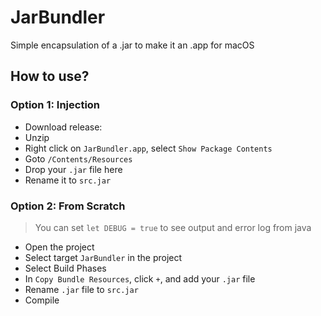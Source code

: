 # JarBundler
Simple encapsulation of a .jar to make it an .app for macOS

## How to use?

### Option 1: Injection
- Download release: []()
- Unzip
- Right click on `JarBundler.app`, select `Show Package Contents`
- Goto `/Contents/Resources`
- Drop your `.jar` file here
- Rename it to `src.jar`

### Option 2: From Scratch

> You can set `let DEBUG = true` to see output and error log from java

- Open the project
- Select target `JarBundler` in the project
- Select Build Phases
- In `Copy Bundle Resources`, click `+`, and add your `.jar` file
- Rename `.jar` file to `src.jar`
- Compile
